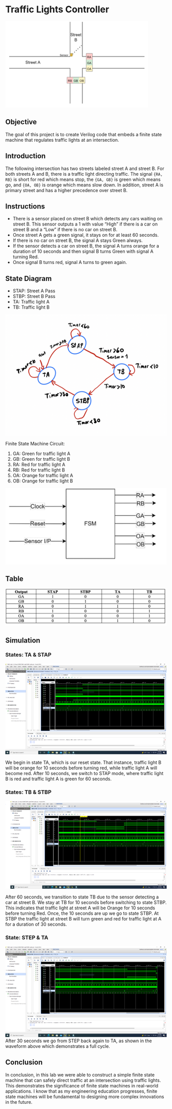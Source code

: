# Traffic Lights Controller

![My Image](https://raw.githubusercontent.com/JackShkifati28/Traffic-Light-Controller/main/images/Trafficlight.png)

## Objective
The goal of this project is to create Verilog code that embeds a finite state machine that regulates traffic lights at an intersection.

## Introduction
The following intersection has two streets labeled street A and street B. For both streets A and B, there is a traffic light directing traffic. The signal `{RA, RB}` is short for red which means stop, the `{GA, GB}` is green which means go, and `{OA, OB}` is orange which means slow down. In addition, street A is primary street and has a higher precedence over street B.

## Instructions
- There is a sensor placed on street B which detects any cars waiting on street B. This sensor outputs a 1 with value “High” if there is a car on street B and a “Low” if there is no car on street B.
- Once street A gets a green signal, it stays on for at least 60 seconds.
- If there is no car on street B, the signal A stays Green always.
- If the sensor detects a car on street B, the signal A turns orange for a duration of 10 seconds and then signal B turns Green with signal A turning Red.
- Once signal B turns red, signal A turns to green again.

## State Diagram
- STAP: Street A Pass
- STBP: Street B Pass
- TA: Traffic light A
- TB: Traffic light B

![My Image](https://raw.githubusercontent.com/JackShkifati28/Traffic-Light-Controller/main/images/finitestatemachine.png)




Finite State Machine Circuit:

1. GA: Green for traffic light A
2. GB: Green for traffic light B
3. RA: Red for traffic light A
4. RB: Red for traffic light B
5. OA: Orange for traffic light A
6. OB: Orange for traffic light B

![My Image](https://raw.githubusercontent.com/JackShkifati28/Traffic-Light-Controller/main/images/Device.png)

## Table

![My Image](https://raw.githubusercontent.com/JackShkifati28/Traffic-Light-Controller/main/images/table.png)


## Simulation
### States: TA & STAP
![My Image](https://raw.githubusercontent.com/JackShkifati28/Traffic-Light-Controller/main/images/101.PNG)

We begin in state TA, which is our reset state. That instance, traffic light B will be orange for 10 seconds before turning red, while traffic light A will become red. After 10 seconds, we switch to STAP mode, where traffic light B is red and traffic light A is green for 60 seconds.

### States: TB & STBP
![My Image](https://raw.githubusercontent.com/JackShkifati28/Traffic-Light-Controller/main/images/102.PNG)

After 60 seconds, we transition to state TB due to the sensor detecting a car at street B. We stay at TB for 10 seconds before switching to state STBP. This indicates that traffic light at street A will be Orange for 10 seconds before turning Red. Once, the 10 seconds are up we go to state STBP. At STBP the traffic light at street B will turn green and red for traffic light at A for a duration of 30 seconds.

### State: STEP & TA
![My Image](https://raw.githubusercontent.com/JackShkifati28/Traffic-Light-Controller/main/images/103.PNG)
After 30 seconds we go from STEP back again to TA, as shown in the waveform above which demonstrates a full cycle.

## Conclusion
In conclusion, in this lab we were able to construct a simple finite state machine that can safely direct traffic at an intersection using traffic lights. This demonstrates the significance of finite state machines in real-world applications. I know that as my engineering education progresses, finite state machines will be fundamental to designing more complex innovations in the future.

